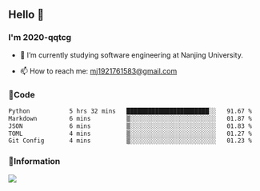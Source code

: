 ## Hello 👋


### I'm 2020-qqtcg

- 🔭 I’m currently studying software engineering at Nanjing University. 
<!-- - 🌱 I’m currently learning MLsys and -->
<!-- - 👯 I’m looking to collaborate on ... -->
<!-- - 🤔 I’m looking for help with ... -->
<!-- - 💬 Ask me about ... -->
- 📫 How to reach me: mj1921761583@gmail.com
<!-- - 😄 Pronouns: ... -->
<!-- - ⚡ Fun fact: ... -->

### 🌱Code
<!--START_SECTION:waka-->

```txt
Python           5 hrs 32 mins   ███████████████████████░░   91.67 %
Markdown         6 mins          ▒░░░░░░░░░░░░░░░░░░░░░░░░   01.87 %
JSON             6 mins          ▒░░░░░░░░░░░░░░░░░░░░░░░░   01.83 %
TOML             4 mins          ▒░░░░░░░░░░░░░░░░░░░░░░░░   01.27 %
Git Config       4 mins          ▒░░░░░░░░░░░░░░░░░░░░░░░░   01.23 %
```

<!--END_SECTION:waka-->

### 💬Information
![](https://github-readme-stats.vercel.app/api?username=2020-qqtcg&theme=buefy&hide_border=false)


<!-- <div align="center"> <img src="https://github-readme-activity-graph.vercel.app/graph?username=2020-qqtcg&theme=minimal" /> </div> -->


